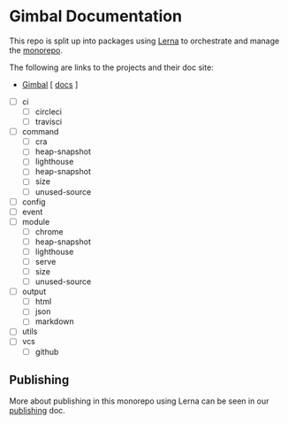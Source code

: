 # Gimbal Documentation

This repo is split up into packages using [Lerna](https://lerna.js.org/) to orchestrate and manage the [monorepo](https://en.wikipedia.org/wiki/Monorepo).

The following are links to the projects and their doc site:

- [Gimbal](../packages/gimbal) [ [docs](../packages/gimbal/docs) ]

- [ ] ci
  - [ ] circleci
  - [ ] travisci
- [ ] command
  - [ ] cra
  - [ ] heap-snapshot
  - [ ] lighthouse
  - [ ] heap-snapshot
  - [ ] size
  - [ ] unused-source
- [ ] config
- [ ] event
- [ ] module
  - [ ] chrome
  - [ ] heap-snapshot
  - [ ] lighthouse
  - [ ] serve
  - [ ] size
  - [ ] unused-source
- [ ] output
  - [ ] html
  - [ ] json
  - [ ] markdown
- [ ] utils
- [ ] vcs
  - [ ] github

## Publishing

More about publishing in this monorepo using Lerna can be seen in our [publishing](./publish) doc.
